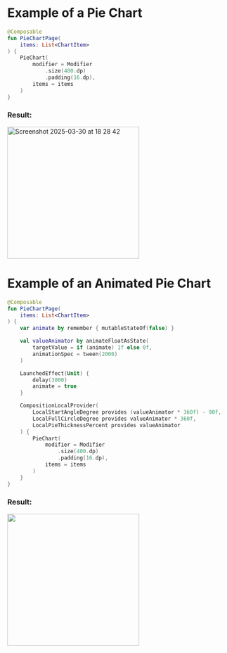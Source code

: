 # Example of a Pie Chart
``` kotlin
@Composable
fun PieChartPage(
    items: List<ChartItem>
) {
    PieChart(
        modifier = Modifier
            .size(400.dp)
            .padding(16.dp),
        items = items
    )
}
```
### Result:
<img width="300" alt="Screenshot 2025-03-30 at 18 28 42" src="https://github.com/user-attachments/assets/317c4baa-d751-48e2-b952-dff1fefba5d1" />

# Example of an Animated Pie Chart
``` kotlin
@Composable
fun PieChartPage(
    items: List<ChartItem>
) {
    var animate by remember { mutableStateOf(false) }

    val valueAnimator by animateFloatAsState(
        targetValue = if (animate) 1f else 0f,
        animationSpec = tween(2000)
    )

    LaunchedEffect(Unit) {
        delay(3000)
        animate = true
    }

    CompositionLocalProvider(
        LocalStartAngleDegree provides (valueAnimator * 360f) - 90f,
        LocalFullCircleDegree provides valueAnimator * 360f,
        LocalPieThicknessPercent provides valueAnimator
    ) {
        PieChart(
            modifier = Modifier
                .size(400.dp)
                .padding(16.dp),
            items = items
        )
    }
}
```

### Result:
<img src="https://github.com/user-attachments/assets/a5dcc0b5-753c-4dc9-ae87-c99cd38b661e" width="300">
